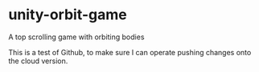 # unity-orbit-game
A top scrolling game with orbiting bodies

This is a test of Github, to make sure I can operate pushing changes onto the cloud version.
